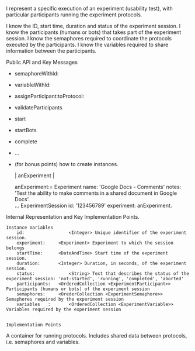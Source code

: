 I represent a specific execution of an experiment (usability test), with particular participants running the experiment protocols.

I know the ID, start time, duration and status of the experiment session.
I know the participants (humans or bots) that takes part of the experiment session.
I know the semaphores required to coordinate the protocols executed by the participants.
I know the variables required to share information between the participants.


Public API and Key Messages

- semaphoreWithId:
- variableWithId:
- assignParticipant:toProtocol:
- validateParticipants
- start
- startBots
- complete
- ...
- (for bonus points) how to create instances.
	
	| anExperiment |
	
	anExperiment:= Experiment name: 'Google Docs - Comments' notes: 'Test the ability to make comments in a shared document in Google Docs'.	
	...
	ExperimentSession id: '123456789' experiment: anExperiment.
   
 
Internal Representation and Key Implementation Points.

	Instance Variables	
		id:					<Integer> Unique identifier of the experiment session.
		experiment:		<Experiment> Experiment to which the session belongs				
		startTime:		<DateAndTime> Start time of the experiment session.
		duration:    	<Integer> Duration, in seconds, of the experiment session.			
		status: 			<String> Text that describes the status of the experiment session: 'not-started', 'running', 'completed', 'aborted'		
		participants:	<OrderedCollection <ExperimentParticipant>> Participants (humans or bots) of the experiment session
		semaphores:		<OrederCollection <ExperimentSemaphore>> Semaphores required by the experiment session
		variables	:		<OrderedCollection <ExperimentVariable>> Variables required by the experiment session


	Implementation Points
	

A container for running protocols.
Includes shared data between protocols, i.e. semaphores and variables.
